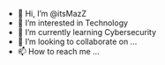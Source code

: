- 👋 Hi, I’m @itsMazZ 
- 👀 I’m interested in Technology 
- 🌱 I’m currently learning Cybersecurity
- 💞️ I’m looking to collaborate on ...
- 📫 How to reach me ...

<!---
itsMazZ/itsMazZ is a ✨ special ✨ repository because its `README.md` (this file) appears on your GitHub profile.
You can click the Preview link to take a look at your changes.
--->
